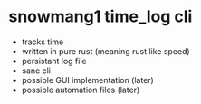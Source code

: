# snowmang1 time_log cli
- tracks time
- written in pure rust (meaning rust like speed)
- persistant log file
- sane cli
- possible GUI implementation	(later)
- possible automation files	(later)
